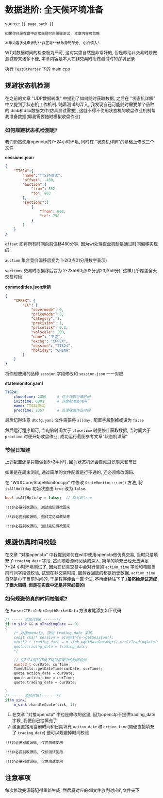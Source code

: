 # 数据进阶: 全天候环境准备

source: `{{ page.path }}`

```tip
如果你只是在盘中正常交易时间段做测试, 本章内容可忽略

本章内容多处牵涉到**非正常**修改源码部分, 小白慎入!
```

WT对数据时间的检查极为严苛, 这对实盘自然是非常好的, 但是却给非交易时段做测试带来诸多不便, 本章内容是本人在非交易时段做测试时的踩坑记录.

执行 `TestDtPorter` 下的 main.cpp

## 规避状态机检测

在之前的文章 "UDP数据转发" 中提到了如何随时获取数据, 之后在 "状态机详解" 中又提到了状态机工作机制. 随着测试的深入, 我发现自己可能随时需要某个品种的 dmb和dsb数据文件(仿真测试需要), 这就不得不使用状态机的收盘作业机制帮我准备数据(即我需要随时模拟收盘作业)

### 如何规避状态机检测呢?
我们仍然使用openctp的7*24小时环境, 同时在 "状态机详解"的基础上修改三个文件

**sessions.json**

```json
{
    "TTS24":{
        "name":"TTS24测试",
        "offset": -480,
        "auction":{
            "from": 802,
            "to": 803
        },
        "sections":[
            {
                "from": 803,
                "to": 758
            }
        ]
    }
}
```

`offset` 即将所有时间向前偏移480分钟, 因为wt处理夜盘机制是通过时间偏移实现的.

`auction` 集合竞价偏移后变为 1-2(0点01分用数字表示)

`sections` 交易时段偏移后变为 2-2359(0点02分到23点59分), 这样几乎覆盖全天交易时段

**commodities.json示例**

```json
{
    "CFFEX": {
        "IC": {
            "covermode": 0,
            "pricemode": 0,
            "category": 1,
            "precision": 1,
            "pricetick": 0.2,
            "volscale": 200,
            "name": "中证֤",
            "exchg": "CFFEX",
            "session": "TTS24",
            "holiday": "CHINA"
        }
    }
}
```
将你想使用的品种 `session` 字段修改和 `session.json` 一一对应

**statemonitor.yaml**

```yaml
TTS24:
    closetime: 2356     # 停止获取行情时间
    inittime: 0001      # 开盘前准备时间
    name: TTS24测试
    proctime: 2357      # 处理收盘作业时间
```

最后记得注意 `dtcfg.yaml` 文件需要将 `allday:` 配置字段删掉或设为 `false`

然后运行程序即可, 当电脑时间大于 `closetime` 时便停止获取数据, 当时间大于`proctime` 时便开始收盘作业, 成功运行截图参考文章"状态机详解"

### 节假日规避

上述配置还是只能做到5*24小时, 因为状态机还会自动过滤周末和节日

如果是在周末测试, 通过简单的文件配置是行不通的, 还必须修改源码.

在 "WtDtCore/StateMonitor.cpp" 中修改 `StateMonitor::run()` 方法, 将 `isAllHoliday` 初始状态由 `true` 改为 `false`.

```cpp
bool isAllHoliday = false;  // 默认是true
```

```danger
!!!非必要别改源码, 测试完记得改回来

!!!非必要别改源码, 测试完记得改回来

!!!非必要别改源码, 测试完记得改回来
```

## 规避仿真时间校验

在文章 "对接openctp" 中我提到如何在wt中使用openctp做仿真交易, 当时只是填充了 `trading_date` 字段, 然而随着源码阅读的深入, 简单的填充已经无法满足 7*24 小时环境测试了, 因为在仿真交易中会对行情的 `action_time` 字段和电脑当前时间字段做校验, 试想在非交易时段, 服务器回放的都是历史数据, `action_time` 自然是小于当前时间的, 于是程序便会一直卡住, 不再继续往下了.(**虽然给测试造成了很大阻碍, 但是在实盘中还是非常必要的**)

### 如何规避仿真的时间校验呢?

在 `ParserCTP::OnRtnDepthMarketData` 方法末尾添加如下代码

```cpp
/* ----- 添加代码0 ------*/
if (m_sink && m_uTradingDate == 0)
{
    /* 对接openctp, 添加 trading_date 字段
    const char* session = pCommInfo->getSession();
    uint32_t trading_date = m_sink->getBaseDataMgr()->calcTradingDate(session, actDate, actTime);
    quote.trading_date = trading_date;
    */

    // 在7*24测试环境下跳过框架中的时间校验
    uint32_t curDate, curTime;
    TimeUtils::getDateTime(curDate, curTime);
    quote.action_date = curDate;
    quote.action_time = curTime;
    quote.trading_date = curDate;

}
/* ----- 添加代码1 ------*/
if(m_sink)
    m_sink->handleQuote(tick, 1);
```

1. 在文章 "对接openctp" 中也是修改的这里, 因为openctp不提供trading_date字段, 我便自己给填充了
2. 这里直接用当前时间和日期填充 `action_date` 和 `action_time`(顺便直接填充了 `trading_date`) 便可以规避掉时间校验

```danger
!!!非必要别改源码, 仅供测试使用

!!!非必要别改源码, 仅供测试使用

!!!非必要别改源码, 仅供测试使用
```

## 注意事项

每次修改完源码记得重新生成, 然后将对应的dll文件放到对应的文件夹下